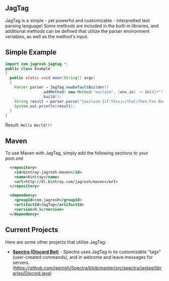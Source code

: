## JagTag
JagTag is a simple - yet powerful and customizable - interpretted text parsing language!
Some methods are included in the built-in libraries, and additional methods can be defined that utilize the parser environment veriables, as well as the method's input.

## Simple Example
```java
import com.jagrosh.jagtag.*;
public class Example
{
  public static void main(String[] args)
  {
    Parser parser = JagTag.newDefaultBuilder()
                .addMethod( new Method("exclaim", (env,in) -> in[0]+"!!!") )
                .build();
    String result = parser.parse("{exclaim:{if:this|=|that|then:Foo Bar|else:Hello World}}");
    System.out.println(result);
  }
}
```
Result: `Hello World!!!`

## Maven
To use Maven with JagTag, simply add the following sections to your pom.xml
```xml
  <repository>
    <id>bintray-jagrosh-maven</id>
    <name>bintray</name>
    <url>http://dl.bintray.com/jagrosh/maven</url>
  </repository>
```
```xml
  <dependency>
    <groupId>com.jagrosh</groupId>
    <artifactId>JagTag</artifactId>
    <version>0.5</version>
  </dependency>
```

## Current Projects
Here are some other projects that utilize JagTag:
* [**Spectra (Discord Bot)**](https://github.com/jagrosh/Spectra) - Spectra uses JagTag in its customizable "tags" (user-created commands), and in welcome and leave messages for servers. (https://github.com/jagrosh/Spectra/blob/master/src/spectra/jagtag/libraries/Discord.java)
